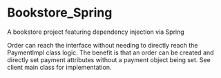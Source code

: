 # Bookstore_Spring
A bookstore project featuring dependency injection via Spring

Order can reach the interface without needing to directly reach
the PaymentImpl class logic. The benefit is that an order can be
created and directly set payment attributes without a payment object
being set. See client main class for implementation.
